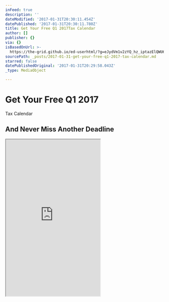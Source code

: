 ```yaml
---
inFeed: true
description: ''
dateModified: '2017-01-31T20:30:11.454Z'
datePublished: '2017-01-31T20:30:11.780Z'
title: Get Your Free Q1 2017Tax Calendar
author: []
publisher: {}
via: {}
isBasedOnUrl: >-
  https://the-grid.github.io/ed-userhtml/?g=eJydVm1v2zYQ_hz_iptazElQWU6aLGn8UmRZtgxoim0JMBTDYFDiyWZCkRpJOfaK_vcdKUuOnTUt-skw73j33MO75zT8Lo7hR5wKBddMyIuZKEq4EVNVlfCzNgXE8bgzlELdw8xgPoqSJOMqFgWbou0VdCXzV3qZLhIsUuSZ5phkklkrsvigPznpZdZGYFCOIuuWEu0M0UXgliWOIocLl3gHShKsT893XhTZJISe2IDrY8qy-6nRleJnL_I8H0AmkZkzibkbQK6VOzs4KhdwhXKOTmTs1bkRTL6yTNnYohF041NnJ9mHc85hqSsD-uFx-bmvu0aj52iM4GiBCAquVjiEdSGgjTe5mbCrK6nU2X2vswMAfyLVTcwUqDgUei7UtPYMPsDo1M0QSnJC7o0XNzcQuHY6WK4uz38CndeZr26v30EuJPZgP-kMk5COeONiDoKPoi2aPKWhEpY5oZV_OY4zVGbZq-zBUU8K6-KCKXrI8Hq2Sm1mRIpJqa17W40ydvIGT49Y_-iIp4iH7M3h8fEpy_n3rCgHlBFPT173kR_kP0RQoJtpAuHvRis4cYDDkcdt7NgjikCxAp_3CB00iuZMCs4cUr8wM0U3iiapZOqeQujGNu4Q1fA5GiYUVkvpG2k4Oxz_gf9UaF3N6GH_4ARu2QIumKQnYmaYkEvN6AqAUJw6yKGNDd0UBnk0HtqSqcaBWUctZe-j8T49CRnG0N6B5s4woZCbgan4XKDkse_kMsCTLEXpu89bMb68Pv_1XTS-9EPmW9WgtVTn88mpL0IYH0-osnKrgUIfJQLirKJ_zQvUKZpoDVpYOddstkA631TF-_Pry2j8wdP9nnJ-cwFeEZ7gD8G34a-B17m_jBtCoraG0E7WGa2mK_a9EjIHfubCae1SyTEp43gDpmFc6BbnzBVyg-vbD79dbhHrj-I-ddX_PX9j9IEaYuhXBE1-LnNN11dkPnguMxl9oK3MCRXekLrzaO6QZsSWWlm07aMEafZ9sfOY_sZvDYhkVpt4fR7EbRRxYUvJlmdKKySgq5xfiGWrLKNZ-dpo9W94Ub8MDTIJJeqStNzOdCU5aY3zwitr8Sa598qNixIzB1OtvYqTeluIgevgbJDUHmt3WhC-w-utkpKx1iXrF2srXCuApJ7Ci_UZsNRqWTkcgF9rZxAf9_v9cjGIgNEyi2eCVJM03ZnKV_J0UOqXTyefFfHJY_V2LCXRwsUooidvh6xhqEW5-aYbWUm_C7Ee0F8ElX-NYYk9UdkGXav5zyyMtpHSyjmtNjGt5jrx1K7H3F8sV7i64UPijs1ZfdoFa7JRN0ns6x4r2L9asQcb1h-nbwCpGd_-qLmzCQFrdk3vznYJQh1s_Hyq8W5eqbB7d1_uwccHYlg_9HJfu4URKHyAc2PYcndvAI3RR9o21jf-6v896obJ7A5qt3ASpLrb-BzSiRe91sUfeFzdwafdu98rNMu9vcGcGXhZZHeUpz7rKX2hVS5F5nZ9R-0N2hI7fiYu_efL5lql7v0P-bFrZA
sourcePath: _posts/2017-01-31-get-your-free-q1-2017-tax-calendar.md
starred: false
datePublishedOriginal: '2017-01-31T20:29:58.043Z'
_type: MediaObject

---
```

# Get Your Free Q1 2017  
Tax Calendar

## And Never Miss Another Deadline

<iframe src="https://the-grid.github.io/ed-userhtml/?g=eJydVm1v2zYQ_hz_iptazElQWU6aLGn8UmRZtgxoim0JMBTDYFDiyWZCkRpJOfaK_vcdKUuOnTUt-skw73j33MO75zT8Lo7hR5wKBddMyIuZKEq4EVNVlfCzNgXE8bgzlELdw8xgPoqSJOMqFgWbou0VdCXzV3qZLhIsUuSZ5phkklkrsvigPznpZdZGYFCOIuuWEu0M0UXgliWOIocLl3gHShKsT893XhTZJISe2IDrY8qy-6nRleJnL_I8H0AmkZkzibkbQK6VOzs4KhdwhXKOTmTs1bkRTL6yTNnYohF041NnJ9mHc85hqSsD-uFx-bmvu0aj52iM4GiBCAquVjiEdSGgjTe5mbCrK6nU2X2vswMAfyLVTcwUqDgUei7UtPYMPsDo1M0QSnJC7o0XNzcQuHY6WK4uz38CndeZr26v30EuJPZgP-kMk5COeONiDoKPoi2aPKWhEpY5oZV_OY4zVGbZq-zBUU8K6-KCKXrI8Hq2Sm1mRIpJqa17W40ydvIGT49Y_-iIp4iH7M3h8fEpy_n3rCgHlBFPT173kR_kP0RQoJtpAuHvRis4cYDDkcdt7NgjikCxAp_3CB00iuZMCs4cUr8wM0U3iiapZOqeQujGNu4Q1fA5GiYUVkvpG2k4Oxz_gf9UaF3N6GH_4ARu2QIumKQnYmaYkEvN6AqAUJw6yKGNDd0UBnk0HtqSqcaBWUctZe-j8T49CRnG0N6B5s4woZCbgan4XKDkse_kMsCTLEXpu89bMb68Pv_1XTS-9EPmW9WgtVTn88mpL0IYH0-osnKrgUIfJQLirKJ_zQvUKZpoDVpYOddstkA631TF-_Pry2j8wdP9nnJ-cwFeEZ7gD8G34a-B17m_jBtCoraG0E7WGa2mK_a9EjIHfubCae1SyTEp43gDpmFc6BbnzBVyg-vbD79dbhHrj-I-ddX_PX9j9IEaYuhXBE1-LnNN11dkPnguMxl9oK3MCRXekLrzaO6QZsSWWlm07aMEafZ9sfOY_sZvDYhkVpt4fR7EbRRxYUvJlmdKKySgq5xfiGWrLKNZ-dpo9W94Ub8MDTIJJeqStNzOdCU5aY3zwitr8Sa598qNixIzB1OtvYqTeluIgevgbJDUHmt3WhC-w-utkpKx1iXrF2srXCuApJ7Ci_UZsNRqWTkcgF9rZxAf9_v9cjGIgNEyi2eCVJM03ZnKV_J0UOqXTyefFfHJY_V2LCXRwsUooidvh6xhqEW5-aYbWUm_C7Ee0F8ElX-NYYk9UdkGXav5zyyMtpHSyjmtNjGt5jrx1K7H3F8sV7i64UPijs1ZfdoFa7JRN0ns6x4r2L9asQcb1h-nbwCpGd_-qLmzCQFrdk3vznYJQh1s_Hyq8W5eqbB7d1_uwccHYlg_9HJfu4URKHyAc2PYcndvAI3RR9o21jf-6v896obJ7A5qt3ASpLrb-BzSiRe91sUfeFzdwafdu98rNMu9vcGcGXhZZHeUpz7rKX2hVS5F5nZ9R-0N2hI7fiYu_efL5lql7v0P-bFrZA" height="500" style=""></iframe>